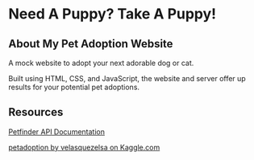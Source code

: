 # Need A Puppy? Take A Puppy!

## About My Pet Adoption Website

A mock website to adopt your next adorable dog or cat.

Built using HTML, CSS, and JavaScript, the website and server offer up results for your potential pet adoptions.

## Resources

[Petfinder API Documentation](https://www.petfinder.com/developers/v2/docs/)

[petadoption by velasquezelsa on Kaggle.com](https://www.kaggle.com/datasets/velazquezelsa/petadoption/)